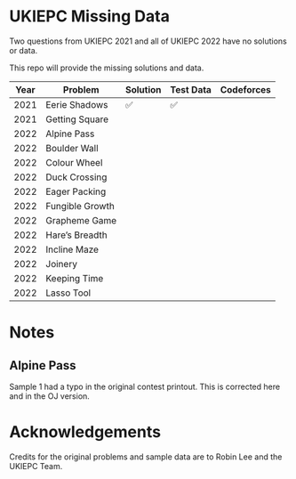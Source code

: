 # UKIEPC Missing Data
Two questions from UKIEPC 2021 and all of UKIEPC 2022 have no solutions or data. 

This repo will provide the missing solutions and data.

| Year | Problem         | Solution | Test Data | Codeforces |
|------|-----------------|----------|-----------|------------|
| 2021 | Eerie Shadows   |   ✅    |    ✅     |            |
| 2021 | Getting Square  |          |           |            |
| 2022 | Alpine Pass     |          |           |            |
| 2022 | Boulder Wall    |          |           |            |
| 2022 | Colour Wheel    |          |           |            |
| 2022 | Duck Crossing   |          |           |            |
| 2022 | Eager Packing   |          |           |            |
| 2022 | Fungible Growth |          |           |            |
| 2022 | Grapheme Game   |          |           |            |
| 2022 | Hare’s Breadth  |          |           |            |
| 2022 | Incline Maze    |          |           |            |
| 2022 | Joinery         |          |           |            |
| 2022 | Keeping Time    |          |           |            |
| 2022 | Lasso Tool      |          |           |            |

# Notes
## Alpine Pass
Sample 1 had a typo in the original contest printout. This is corrected here and in the OJ version.

# Acknowledgements
Credits for the original problems and sample data are to Robin Lee and the UKIEPC Team.
